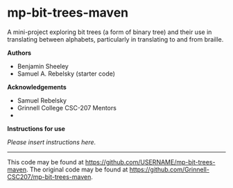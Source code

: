 # mp-bit-trees-maven

A mini-project exploring bit trees (a form of binary tree) and their use in translating between alphabets, particularly in translating to and from braille.

**Authors**

* Benjamin Sheeley
* Samuel A. Rebelsky (starter code)

**Acknowledgements**

* Samuel Rebelsky
* Grinnell College CSC-207 Mentors
*

**Instructions for use**

_Please insert instructions here._

---

This code may be found at <https://github.com/USERNAME/mp-bit-trees-maven>. The original code may be found at <https://github.com/Grinnell-CSC207/mp-bit-trees-maven>.
